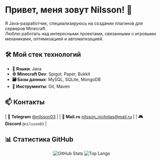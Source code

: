 # Привет, меня зовут Nilsson! 👋

Я Java-разработчик, специализируюсь на создании плагинов для серверов Minecraft.  
Люблю работать над интересными проектами, связанными с игровыми механиками, оптимизацией и автоматизацией.

## 🛠️ Мой стек технологий
- **📜 Языки**: Java
- **⚙️ Minecraft Dev**: Spigot, Paper, Bukkit
- **🗃️ Базы данных**: MySQL, SQLite, MongoDB  
- **🔧 Инструменты**: Git, Maven 

## 📫 Контакты

| **📱 Telegram** [@nilsson03](https://t.me/nilsson03) |
| **📧 Mail.ru**  [nilsson_nicholas@mail.ru](mailto:nilsson_nicholas@mail.ru) |
| **🎮 Discord**  `@nilsson03`               |

## 📊 Статистика GitHub
<div align="center">
  <img src="https://github-readme-stats.vercel.app/api?username=nilsson03&show_icons=true&theme=radical" alt="GitHub Stats">
  <img src="https://github-readme-stats.vercel.app/api/top-langs/?username=nilsson03&layout=compact&theme=radical" alt="Top Langs">
</div>
